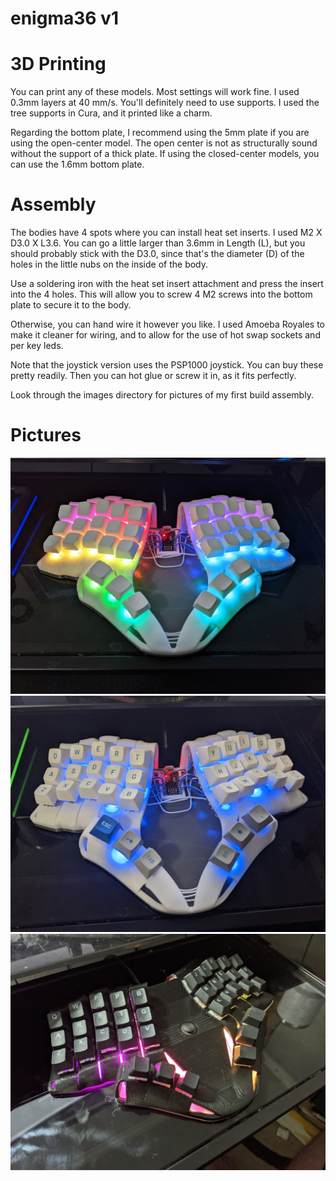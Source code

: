 # enigma36 v1


# 3D Printing

You can print any of these models. Most settings will work fine. I used 0.3mm layers at 40 mm/s. You'll definitely need to use supports. I used the tree supports in Cura, and it printed like a charm.

Regarding the bottom plate, I recommend using the 5mm plate if you are using the open-center model. The open center is not as structurally sound without the support of a thick plate. If using the closed-center models, you can use the 1.6mm bottom plate.

# Assembly

The bodies have 4 spots where you can install heat set inserts. I used M2 X D3.0 X L3.6. You can go a little larger than 3.6mm in Length (L), but you should probably stick with the D3.0, since that's the diameter (D) of the holes in the little nubs on the inside of the body.

Use a soldering iron with the heat set insert attachment and press the insert into the 4 holes. This will allow you to screw 4 M2 screws into the bottom plate to secure it to the body.

Otherwise, you can hand wire it however you like. I used Amoeba Royales to make it cleaner for wiring, and to allow for the use of hot swap sockets and per key leds.

Note that the joystick version uses the PSP1000 joystick. You can buy these pretty readily. Then you can hot glue or screw it in, as it fits perfectly.

Look through the images directory for pictures of my first build assembly.

# Pictures

![Second build 1](images/open-1.jpg)
![Second build 2](images/open-2.jpg)
![First build](images/PXL_20210518_204850979.jpg)

